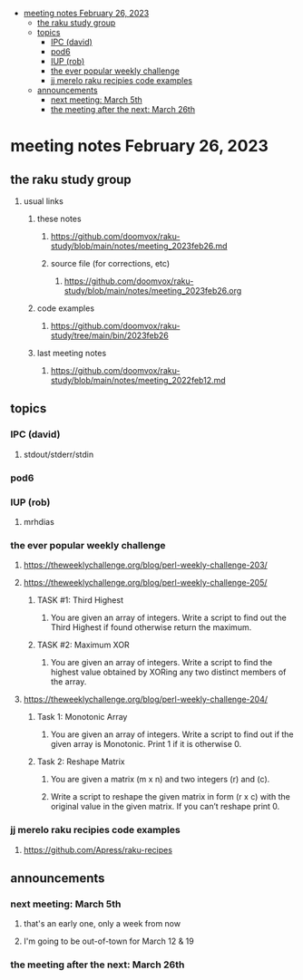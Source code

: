 - [meeting notes February 26, 2023](#orga049176)
  - [the raku study group](#org97cb58a)
  - [topics](#orgf9fd314)
    - [IPC (david)](#org290d332)
    - [pod6](#org51a2194)
    - [IUP (rob)](#org3603351)
    - [the ever popular weekly challenge](#orgccbba67)
    - [jj merelo raku recipies code examples](#orgafd0ca6)
  - [announcements](#orgc6760d1)
    - [next meeting: March 5th](#org78109d1)
    - [the meeting after the next: March 26th](#org3fad085)


<a id="orga049176"></a>

# meeting notes February 26, 2023


<a id="org97cb58a"></a>

## the raku study group

1.  usual links

    1.  these notes
    
        1.  <https://github.com/doomvox/raku-study/blob/main/notes/meeting_2023feb26.md>
        
        2.  source file (for corrections, etc)
        
            1.  <https://github.com/doomvox/raku-study/blob/main/notes/meeting_2023feb26.org>
    
    2.  code examples
    
        1.  <https://github.com/doomvox/raku-study/tree/main/bin/2023feb26>
    
    3.  last meeting notes
    
        1.  <https://github.com/doomvox/raku-study/blob/main/notes/meeting_2022feb12.md>


<a id="orgf9fd314"></a>

## topics


<a id="org290d332"></a>

### IPC (david)

1.  stdout/stderr/stdin


<a id="org51a2194"></a>

### pod6


<a id="org3603351"></a>

### IUP (rob)

1.  mrhdias


<a id="orgccbba67"></a>

### the ever popular weekly challenge

1.  <https://theweeklychallenge.org/blog/perl-weekly-challenge-203/>

2.  <https://theweeklychallenge.org/blog/perl-weekly-challenge-205/>

    1.  TASK #1: Third Highest
    
        1.  You are given an array of integers. Write a script to find out the Third Highest if found otherwise return the maximum.
    
    2.  TASK #2: Maximum XOR
    
        1.  You are given an array of integers. Write a script to find the highest value obtained by XORing any two distinct members of the array.

3.  <https://theweeklychallenge.org/blog/perl-weekly-challenge-204/>

    1.  Task 1: Monotonic Array
    
        1.  You are given an array of integers. Write a script to find out if the given array is Monotonic. Print 1 if it is otherwise 0.
    
    2.  Task 2: Reshape Matrix
    
        1.  You are given a matrix (m x n) and two integers (r) and (c).
        
        2.  Write a script to reshape the given matrix in form (r x c) with the original value in the given matrix. If you can’t reshape print 0.


<a id="orgafd0ca6"></a>

### jj merelo raku recipies code examples

1.  <https://github.com/Apress/raku-recipes>


<a id="orgc6760d1"></a>

## announcements


<a id="org78109d1"></a>

### next meeting: March 5th

1.  that's an early one, only a week from now

2.  I'm going to be out-of-town for March 12 & 19


<a id="org3fad085"></a>

### the meeting after the next: March 26th

